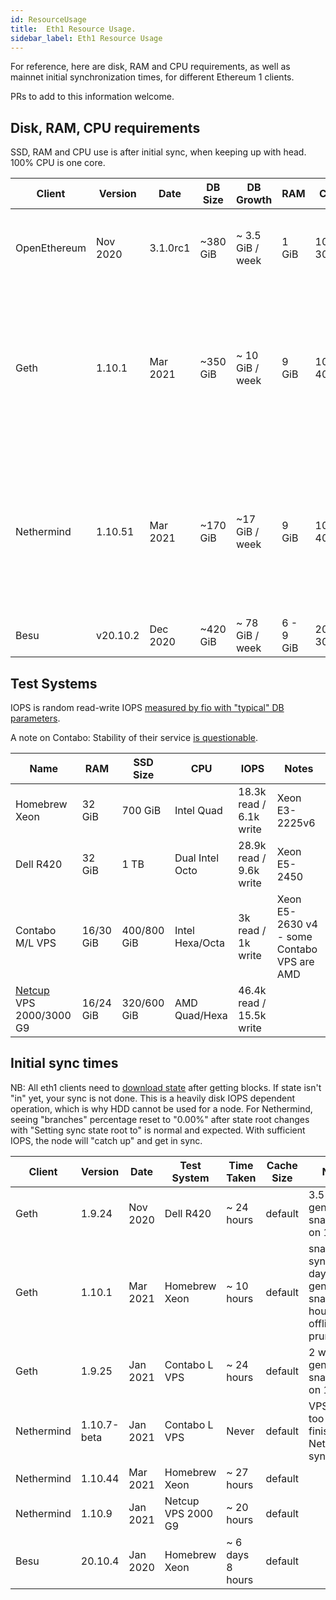```yaml
---
id: ResourceUsage
title:  Eth1 Resource Usage.
sidebar_label: Eth1 Resource Usage
---
```


For reference, here are disk, RAM and CPU requirements, as well as mainnet initial
synchronization times, for different Ethereum 1 clients.

PRs to add to this information welcome.

## Disk, RAM, CPU requirements

SSD, RAM and CPU use is after initial sync, when keeping up with head. 100% CPU is one core.

| Client | Version | Date | DB Size  | DB Growth | RAM | CPU | Notes |
|--------|---------|----  |----------|-----------|-----|-----|-------|
| OpenEthereum | Nov 2020 | 3.1.0rc1 | ~380 GiB | ~ 3.5 GiB / week | 1 GiB | 100-300% | DB grows with chain, prunes itself |
| Geth   | 1.10.1 | Mar 2021 | ~350 GiB | ~ 10 GiB / week | 9 GiB | 100-400% | DB size can be reduced by offline(!) prune with `docker-compose run --rm eth1 snapshot prune-state` |
| Nethermind | 1.10.51 | Mar 2021 | ~170 GiB | ~17 GiB / week | 9 GiB | 100-400% | memory use w/ pruning and prune-cache 4096; initial size lower bcs of ancient barrier |
| Besu | v20.10.2 | Dec 2020 | ~420 GiB | ~ 78 GiB / week | 6 - 9 GiB | 200-300% | |

## Test Systems

IOPS is random read-write IOPS [measured by fio with "typical" DB parameters](https://arstech.net/how-to-measure-disk-performance-iops-with-fio-in-linux/).

A note on Contabo: Stability of their service [is questionable](https://www.reddit.com/r/ethstaker/comments/l5d69l/if_youre_struggling_with_contabo/).

| Name                 | RAM    | SSD Size | CPU        | IOPS | Notes |
|----------------------|--------|----------|------------|------|-------|
| Homebrew Xeon        | 32 GiB | 700 GiB  | Intel Quad | 18.3k read / 6.1k write | Xeon E3-2225v6 |
| Dell R420            | 32 GiB | 1 TB     | Dual Intel Octo | 28.9k read / 9.6k write | Xeon E5-2450 |
| Contabo M/L VPS        | 16/30 GiB | 400/800 GiB  | Intel Hexa/Octa  | 3k read / 1k write | Xeon E5-2630 v4 - some Contabo VPS are AMD |
| [Netcup](https://netcup.eu) VPS 2000/3000 G9   | 16/24 GiB | 320/600 GiB  | AMD Quad/Hexa | 46.4k read / 15.5k write | |

## Initial sync times

NB: All eth1 clients need to [download state](https://github.com/ethereum/go-ethereum/issues/20938#issuecomment-616402016)
after getting blocks. If state isn't "in" yet, your sync is not done. This is a heavily disk IOPS dependent
operation, which is why HDD cannot be used for a node. For Nethermind, seeing "branches" percentage reset to "0.00%"
after state root changes with "Setting sync state root to" is normal and expected. With sufficient IOPS, the
node will "catch up" and get in sync.

| Client | Version | Date | Test System | Time Taken | Cache Size | Notes |
|--------|---------|------|-------------|------------|------------|-------|
| Geth   | 1.9.24  | Nov 2020 | Dell R420   | ~ 24 hours | default    | 3.5 days to generate snapshot on 1.10.0 |
| Geth   | 1.10.1  | Mar 2021 | Homebrew Xeon | ~ 10 hours | default  | snapshot sync; 3.5 days to generate snapshot; 3 hours to offline prune |
| Geth   | 1.9.25  | Jan 2021 | Contabo L VPS | ~ 24 hours | default  | 2 weeks to generate snapshot on 1.10.0 |
| Nethermind | 1.10.7-beta | Jan 2021 | Contabo L VPS | Never | default | VPS IOPS too low to finish Nethermind sync |
| Nethermind | 1.10.44 | Mar 2021 | Homebrew Xeon | ~ 27 hours | default | |
| Nethermind | 1.10.9 | Jan 2021 | Netcup VPS 2000 G9 | ~ 20 hours | default | |
| Besu | 20.10.4 | Jan 2020 | Homebrew Xeon | ~ 6 days 8 hours | default | |
